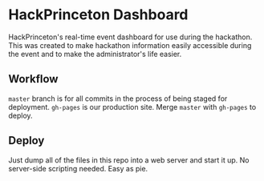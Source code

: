 HackPrinceton Dashboard
============

HackPrinceton's real-time event dashboard for use during the hackathon. This was created to make hackathon information easily accessible during the event and to make the administrator's life easier.

Workflow
--------
```master``` branch is for all commits in the process of being staged for deployment. ```gh-pages``` is our production site. Merge ```master``` with ```gh-pages``` to deploy.

Deploy
------
Just dump all of the files in this repo into a web server and start it up. No server-side scripting needed. Easy as pie.